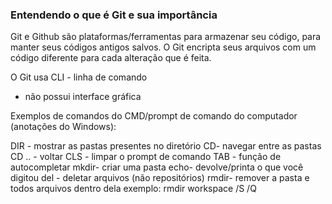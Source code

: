 ### Entendendo o que é Git e sua importância

Git e Github são plataformas/ferramentas para armazenar seu código, para manter seus códigos antigos salvos.
O Git encripta seus arquivos com um código diferente para cada alteração que é feita.

O Git usa CLI - linha de comando
- não possui interface gráfica

Exemplos de comandos do CMD/prompt de comando do computador (anotações do Windows):

DIR - mostrar as pastas presentes no diretório
CD- navegar entre as pastas
CD .. - voltar
CLS - limpar o prompt de comando
TAB - função de autocompletar
mkdir- criar uma pasta
echo- devolve/printa o que você digitou
del - deletar arquivos (não repositórios)
rmdir- remover a pasta e todos arquivos dentro dela
exemplo: rmdir workspace /S /Q



